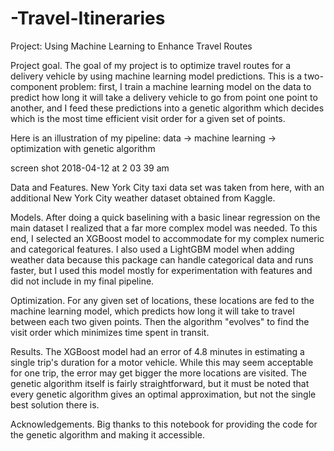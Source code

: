# -Travel-Itineraries
Project: Using Machine Learning to Enhance Travel Routes

Project goal. The goal of my project is to optimize travel routes for a delivery vehicle by using machine learning model predictions. This is a two-component problem: first, I train a machine learning model on the data to predict how long it will take a delivery vehicle to go from point one point to another, and I feed these predictions into a genetic algorithm which decides which is the most time efficient visit order for a given set of points.

Here is an illustration of my pipeline: data -> machine learning -> optimization with genetic algorithm

screen shot 2018-04-12 at 2 03 39 am

Data and Features. New York City taxi data set was taken from here, with an additional New York City weather dataset obtained from Kaggle.

Models. After doing a quick baselining with a basic linear regression on the main dataset I realized that a far more complex model was needed. To this end, I selected an XGBoost model to accommodate for my complex numeric and categorical features. I also used a LightGBM model when adding weather data because this package can handle categorical data and runs faster, but I used this model mostly for experimentation with features and did not include in my final pipeline.

Optimization. For any given set of locations, these locations are fed to the machine learning model, which predicts how long it will take to travel between each two given points. Then the algorithm "evolves" to find the visit order which minimizes time spent in transit.

Results. The XGBoost model had an error of 4.8 minutes in estimating a single trip's duration for a motor vehicle. While this may seem acceptable for one trip, the error may get bigger the more locations are visited. The genetic algorithm itself is fairly straightforward, but it must be noted that every genetic algorithm gives an optimal approximation, but not the single best solution there is.

Acknowledgements. Big thanks to this notebook for providing the code for the genetic algorithm and making it accessible.
